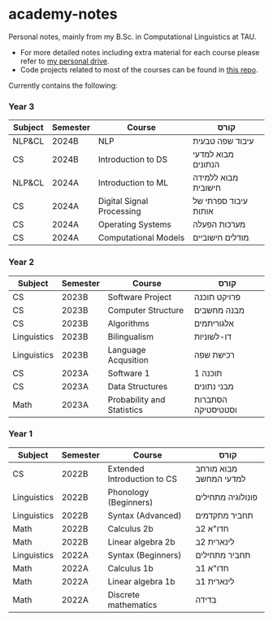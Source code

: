 # academy-notes
Personal notes, mainly from my B.Sc. in Computational Linguistics at TAU.

* For more detailed notes including extra material for each course please refer to [my personal drive](https://drive.google.com/drive/folders/1CwUER_7Ua1jw82GsgV6k7tVAMRxmQlkF?usp=drive_link).
* Code projects related to most of the courses can be found in [this repo](https://github.com/roym44/academy-projects).


Currently contains the following:

### Year 3

Subject       | Semester | Course                              | קורס | 
------------- | -------  | --------------------------------    | ------------------- |
NLP&CL        | 2024B    | NLP                                 | עיבוד שפה טבעית |
CS            | 2024B    | Introduction to DS                  | מבוא למדעי הנתונים |
NLP&CL        | 2024A    | Introduction to ML                  | מבוא ללמידה חישובית |
CS            | 2024A    | Digital Signal Processing           | עיבוד ספרתי של אותות  |
CS            | 2024A    | Operating Systems                   | מערכות הפעלה |
CS            | 2024A    | Computational Models                | מודלים חישוביים  |

<!-- 
NLP&CL        | 2024B    | Learning: Computation and Cognition | סמינר למידה |
NLP&CL        | 2024A    | Parsing: Computation and Cognition  | סמינר עיבוד |
-->

### Year 2

Subject       | Semester | Course                     | קורס | 
------------- | -------  | -------------------------  | ------------------- |
CS            | 2023B    | Software Project           | פרויקט תוכנה |
CS            | 2023B    | Computer Structure         | מבנה מחשבים |
CS            | 2023B    | Algorithms                 | אלגוריתמים |
Linguistics   | 2023B    | Bilingualism               | דו-לשוניות |
Linguistics   | 2023B    | Language Acqusition        | רכישת שפה |
CS            | 2023A    | Software 1                 | תוכנה 1  |
CS            | 2023A    | Data Structures            | מבני נתונים  |
Math          | 2023A    | Probability and Statistics | הסתברות וסטטיסטיקה |

<!-- 
NLP&CL        | 2023A    | Advanced CL                | בלשנות חישובית מתקדמים |
-->

### Year 1

Subject       | Semester | Course                      | קורס | 
------------- | -------  | -------------------------   | ------------------- |
CS            | 2022B    | Extended Introduction to CS | מבוא מורחב למדעי המחשב |
Linguistics   | 2022B    | Phonology (Beginners)       | פונולוגיה מתחילים |
Linguistics   | 2022B    | Syntax (Advanced)           | תחביר מתקדמים |
Math          | 2022B    | Calculus 2b                 | חדו"א 2ב |
Math          | 2022B    | Linear algebra 2b           | לינארית 2ב |
Linguistics   | 2022A    | Syntax (Beginners)          | תחביר מתחילים |
Math          | 2022A    | Calculus 1b                 | חדו"א 1ב |
Math          | 2022A    | Linear algebra 1b           | לינארית 1ב |
Math          | 2022A    | Discrete mathematics        | בדידה |
